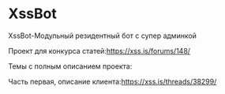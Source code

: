 # XssBot
XssBot-Модульный резидентный бот с супер админкой

Проект для конкурса статей:https://xss.is/forums/148/

Темы с полным описанием проекта:

Часть первая, описание клиента:https://xss.is/threads/38299/
